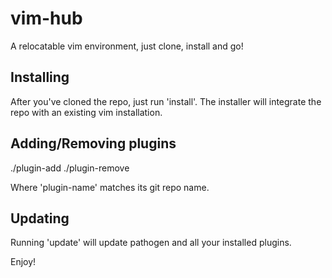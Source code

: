 # vim-hub

A relocatable vim environment, just clone, install and go!

## Installing

After you've cloned the repo, just run 'install'.  The installer
will integrate the repo with an existing vim installation.

## Adding/Removing plugins

./plugin-add <git-repo-url>
./plugin-remove <plugin-name>

Where 'plugin-name' matches its git repo name.

## Updating
Running 'update' will update pathogen and all your installed plugins.

Enjoy!

